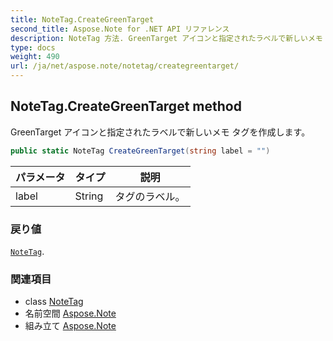 ```yaml
---
title: NoteTag.CreateGreenTarget
second_title: Aspose.Note for .NET API リファレンス
description: NoteTag 方法. GreenTarget アイコンと指定されたラベルで新しいメモ タグを作成します
type: docs
weight: 490
url: /ja/net/aspose.note/notetag/creategreentarget/
---
```

## NoteTag.CreateGreenTarget method

GreenTarget アイコンと指定されたラベルで新しいメモ タグを作成します。

```csharp
public static NoteTag CreateGreenTarget(string label = "")
```

| パラメータ | タイプ | 説明 |
| --- | --- | --- |
| label | String | タグのラベル。 |

### 戻り値

[`NoteTag`](../).

### 関連項目

* class [NoteTag](../)
* 名前空間 [Aspose.Note](../../notetag/)
* 組み立て [Aspose.Note](../../../)


